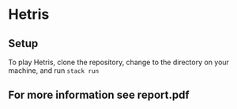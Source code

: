 # Hetris

## Setup
To play Hetris, clone the repository, change to the directory on your machine, and run `stack run` 

## For more information see report.pdf
